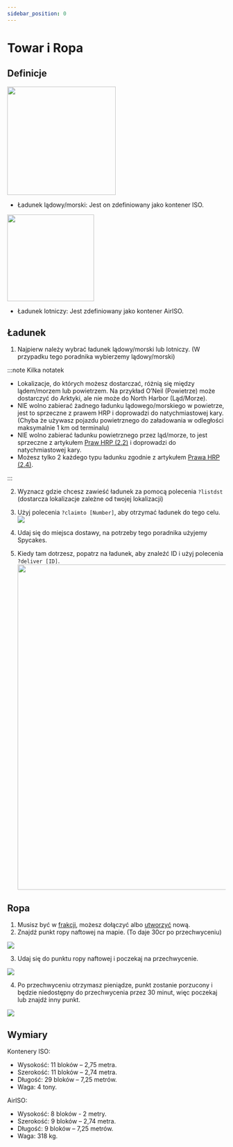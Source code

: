 ```yaml
---
sidebar_position: 0
---
```


# Towar i Ropa

## Definicje

<!-- css for flex -->
  <div class="flex-vcenter">
    <div>
      <img src="/img/hrp/cargooil/HRPISOContainer.png" width="250px"/>
    </div>
<p>

- Ładunek lądowy/morski: Jest on zdefiniowany jako kontener ISO.

</p>
  </div>

<!-- css for flex -->
  <div class="flex-vcenter">
    <div>
      <img src="/img/hrp/cargooil/HRPAirISOContainerpng.png" width="200px"/>
    </div>
<p>

- Ładunek lotniczy: Jest zdefiniowany jako kontener AirISO.

</p>
  </div>

## Ładunek

1. Najpierw należy wybrać ładunek lądowy/morski lub lotniczy. (W przypadku tego poradnika wybierzemy lądowy/morski)

:::note Kilka notatek

- Lokalizacje, do których możesz dostarczać, różnią się między lądem/morzem lub powietrzem. Na przykład O’Neil (Powietrze) może dostarczyć do Arktyki, ale nie może do North Harbor (Ląd/Morze).
- NIE wolno zabierać żadnego ładunku lądowego/morskiego w powietrze, jest to sprzeczne z prawem HRP i doprowadzi do natychmiastowej kary. (Chyba że używasz pojazdu powietrznego do załadowania w odległości maksymalnie 1 km od terminalu)
- NIE wolno zabierać ładunku powietrznego przez ląd/morze, to jest sprzeczne z artykułem [Praw HRP (2.2)](/hrplaws#23-airiso-container-mismanagement) i doprowadzi do natychmiastowej kary.
- Możesz tylko 2 każdego typu ładunku zgodnie z artykułem [Prawa HRP (2.4)](/hrplaws#24-player-container-limit).

:::

2. Wyznacz gdzie chcesz zawieść ładunek za pomocą polecenia `?listdst` (dostarcza lokalizacje zależne od twojej lokalizacji)
3. Użyj polecenia `?claimto [Number]`, aby otrzymać ładunek do tego celu. <img src="/img/hrp/cargooil/HRPClaimTo.png" />

4. Udaj się do miejsca dostawy, na potrzeby tego poradnika użyjemy Spycakes.
5. Kiedy tam dotrzesz, popatrz na ładunek, aby znaleźć ID i użyj polecenia `?deliver [ID]`. <img src="/img/hrp/cargooil/HRPDeliver.png" width="750px" />


## Ropa

1. Musisz być w [frakcji](https://trickys.gg/factions), możesz dołączyć albo [utworzyć](factions.md#create-a-faction) nową.
2. Znajdź punkt ropy naftowej na mapie. (To daje 30cr po przechwyceniu)

<img src="/img/hrp/cargooil/HRPOilField.png" />

3. Udaj się do punktu ropy naftowej i poczekaj na przechwycenie.

<img src="/img/hrp/cargooil/HRPOilPointcapture1.png" />

4. Po przechwyceniu otrzymasz pieniądze, punkt zostanie porzucony i będzie niedostępny do przechwycenia przez 30 minut, więc poczekaj lub znajdź inny punkt.

<img src="/img/hrp/cargooil/HRPOilPointcapture2.png" />

## Wymiary

Kontenery ISO:
- Wysokość: 11 bloków – 2,75 metra.
- Szerokość: 11 bloków – 2,74 metra.
- Długość: 29 bloków – 7,25 metrów.
- Waga: 4 tony.

AirISO:
- Wysokość: 8 bloków - 2 metry.
- Szerokość: 9 bloków – 2,74 metra.
- Długość: 9 bloków – 7,25 metrów.
- Waga: 318 kg.